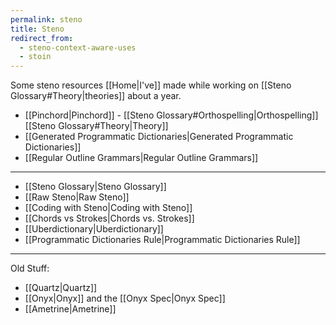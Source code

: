 ```yaml
---
permalink: steno
title: Steno
redirect_from:
  - steno-context-aware-uses
  - stoin
---
```

Some steno resources [[Home|I've]] made while working on [[Steno Glossary#Theory|theories]] about a year.

- [[Pinchord|Pinchord]] - [[Steno Glossary#Orthospelling|Orthospelling]] [[Steno Glossary#Theory|Theory]]
- [[Generated Programmatic Dictionaries|Generated Programmatic Dictionaries]]
- [[Regular Outline Grammars|Regular Outline Grammars]]

---

- [[Steno Glossary|Steno Glossary]]
- [[Raw Steno|Raw Steno]]
- [[Coding with Steno|Coding with Steno]]
- [[Chords vs Strokes|Chords vs. Strokes]]
- [[Uberdictionary|Uberdictionary]]
- [[Programmatic Dictionaries Rule|Programmatic Dictionaries Rule]]

---

Old Stuff:
- [[Quartz|Quartz]]
- [[Onyx|Onyx]] and the [[Onyx Spec|Onyx Spec]]
- [[Ametrine|Ametrine]]
